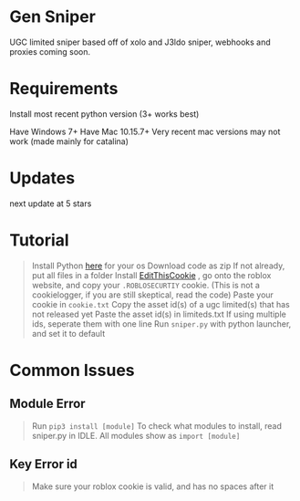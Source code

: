# Gen Sniper
UGC limited sniper based off of xolo and J3ldo sniper, webhooks and proxies coming soon.

# Requirements
Install most recent python version (3+ works best)

Have Windows 7+
Have Mac 10.15.7+
Very recent mac versions may not work (made mainly for catalina)

# Updates
next update at 5 stars

# Tutorial

> Install Python [here](https://www.python.org/downloads/) for your os
> Download code as zip
> If not already, put all files in a folder
> Install [EditThisCookie](https://chrome.google.com/webstore/detail/editthiscookie/fngmhnnpilhplaeedifhccceomclgfbg?hl=en) , go onto the roblox website, and copy your `.ROBLOSECURTIY` cookie. (This is not a cookielogger, if you are still skeptical, read the code)
> Paste your cookie in `cookie.txt`
> Copy the asset id(s) of a ugc limited(s) that has not released yet
> Paste the asset id(s) in limiteds.txt
> If using multiple ids, seperate them with one line
> Run `sniper.py` with python launcher, and set it to default

# Common Issues
## Module Error
> Run `pip3 install [module]` 
> To check what modules to install, read sniper.py in IDLE. All modules show as `import [module]`
## Key Error id
> Make sure your roblox cookie is valid, and has no spaces after it
